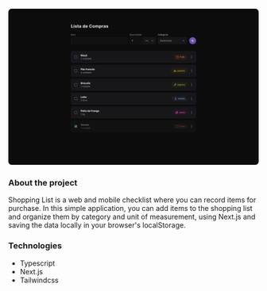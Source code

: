 ![img](https://raw.githubusercontent.com/gleysonabreu/ota/main/imgs/shopping-list.png)

### About the project

Shopping List is a web and mobile checklist where you can record items for purchase. In this simple application, you can add items to the shopping list and organize them by category and unit of measurement, using Next.js and saving the data locally in your browser's localStorage.

### Technologies

- Typescript
- Next.js
- Tailwindcss

